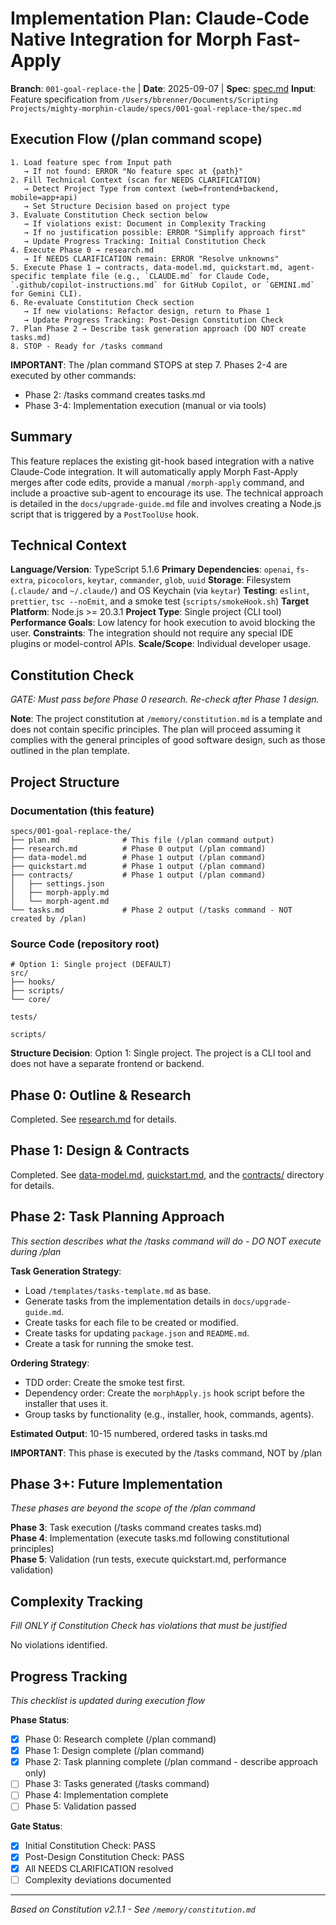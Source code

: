 # Implementation Plan: Claude-Code Native Integration for Morph Fast-Apply

**Branch**: `001-goal-replace-the` | **Date**: 2025-09-07 | **Spec**: [spec.md](./spec.md)
**Input**: Feature specification from `/Users/bbrenner/Documents/Scripting Projects/mighty-morphin-claude/specs/001-goal-replace-the/spec.md`

## Execution Flow (/plan command scope)
```
1. Load feature spec from Input path
   → If not found: ERROR "No feature spec at {path}"
2. Fill Technical Context (scan for NEEDS CLARIFICATION)
   → Detect Project Type from context (web=frontend+backend, mobile=app+api)
   → Set Structure Decision based on project type
3. Evaluate Constitution Check section below
   → If violations exist: Document in Complexity Tracking
   → If no justification possible: ERROR "Simplify approach first"
   → Update Progress Tracking: Initial Constitution Check
4. Execute Phase 0 → research.md
   → If NEEDS CLARIFICATION remain: ERROR "Resolve unknowns"
5. Execute Phase 1 → contracts, data-model.md, quickstart.md, agent-specific template file (e.g., `CLAUDE.md` for Claude Code, `.github/copilot-instructions.md` for GitHub Copilot, or `GEMINI.md` for Gemini CLI).
6. Re-evaluate Constitution Check section
   → If new violations: Refactor design, return to Phase 1
   → Update Progress Tracking: Post-Design Constitution Check
7. Plan Phase 2 → Describe task generation approach (DO NOT create tasks.md)
8. STOP - Ready for /tasks command
```

**IMPORTANT**: The /plan command STOPS at step 7. Phases 2-4 are executed by other commands:
- Phase 2: /tasks command creates tasks.md
- Phase 3-4: Implementation execution (manual or via tools)

## Summary
This feature replaces the existing git-hook based integration with a native Claude-Code integration. It will automatically apply Morph Fast-Apply merges after code edits, provide a manual `/morph-apply` command, and include a proactive sub-agent to encourage its use. The technical approach is detailed in the `docs/upgrade-guide.md` file and involves creating a Node.js script that is triggered by a `PostToolUse` hook.

## Technical Context
**Language/Version**: TypeScript 5.1.6
**Primary Dependencies**: `openai`, `fs-extra`, `picocolors`, `keytar`, `commander`, `glob`, `uuid`
**Storage**: Filesystem (`.claude/` and `~/.claude/`) and OS Keychain (via `keytar`)
**Testing**: `eslint`, `prettier`, `tsc --noEmit`, and a smoke test (`scripts/smokeHook.sh`)
**Target Platform**: Node.js >= 20.3.1
**Project Type**: Single project (CLI tool)
**Performance Goals**: Low latency for hook execution to avoid blocking the user.
**Constraints**: The integration should not require any special IDE plugins or model-control APIs.
**Scale/Scope**: Individual developer usage.

## Constitution Check
*GATE: Must pass before Phase 0 research. Re-check after Phase 1 design.*

**Note**: The project constitution at `/memory/constitution.md` is a template and does not contain specific principles. The plan will proceed assuming it complies with the general principles of good software design, such as those outlined in the plan template.

## Project Structure

### Documentation (this feature)
```
specs/001-goal-replace-the/
├── plan.md              # This file (/plan command output)
├── research.md          # Phase 0 output (/plan command)
├── data-model.md        # Phase 1 output (/plan command)
├── quickstart.md        # Phase 1 output (/plan command)
├── contracts/           # Phase 1 output (/plan command)
│   ├── settings.json
│   ├── morph-apply.md
│   └── morph-agent.md
└── tasks.md             # Phase 2 output (/tasks command - NOT created by /plan)
```

### Source Code (repository root)
```
# Option 1: Single project (DEFAULT)
src/
├── hooks/
├── scripts/
└── core/

tests/

scripts/
```

**Structure Decision**: Option 1: Single project. The project is a CLI tool and does not have a separate frontend or backend.

## Phase 0: Outline & Research
Completed. See [research.md](./research.md) for details.

## Phase 1: Design & Contracts
Completed. See [data-model.md](./data-model.md), [quickstart.md](./quickstart.md), and the [contracts/](./contracts) directory for details.

## Phase 2: Task Planning Approach
*This section describes what the /tasks command will do - DO NOT execute during /plan*

**Task Generation Strategy**:
- Load `/templates/tasks-template.md` as base.
- Generate tasks from the implementation details in `docs/upgrade-guide.md`.
- Create tasks for each file to be created or modified.
- Create tasks for updating `package.json` and `README.md`.
- Create a task for running the smoke test.

**Ordering Strategy**:
- TDD order: Create the smoke test first.
- Dependency order: Create the `morphApply.js` hook script before the installer that uses it.
- Group tasks by functionality (e.g., installer, hook, commands, agents).

**Estimated Output**: 10-15 numbered, ordered tasks in tasks.md

**IMPORTANT**: This phase is executed by the /tasks command, NOT by /plan

## Phase 3+: Future Implementation
*These phases are beyond the scope of the /plan command*

**Phase 3**: Task execution (/tasks command creates tasks.md)  
**Phase 4**: Implementation (execute tasks.md following constitutional principles)  
**Phase 5**: Validation (run tests, execute quickstart.md, performance validation)

## Complexity Tracking
*Fill ONLY if Constitution Check has violations that must be justified*

No violations identified.

## Progress Tracking
*This checklist is updated during execution flow*

**Phase Status**:
- [x] Phase 0: Research complete (/plan command)
- [x] Phase 1: Design complete (/plan command)
- [x] Phase 2: Task planning complete (/plan command - describe approach only)
- [ ] Phase 3: Tasks generated (/tasks command)
- [ ] Phase 4: Implementation complete
- [ ] Phase 5: Validation passed

**Gate Status**:
- [x] Initial Constitution Check: PASS
- [x] Post-Design Constitution Check: PASS
- [x] All NEEDS CLARIFICATION resolved
- [ ] Complexity deviations documented

---
*Based on Constitution v2.1.1 - See `/memory/constitution.md`*